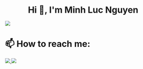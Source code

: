
<p align="center">
  <h1 align="center">Hi 👋, I'm Minh Luc Nguyen</h1> 
  <img src="https://img.icons8.com/color/48/000000/vietnam-circular.png"/>
</p>



<p align="center">
  <h1>📫 How to reach me:</h1>
  <a href="https://www.facebook.com/MinhLucN/" alt="Facebook">
    <img src="https://img.icons8.com/fluent/48/000000/facebook-new.png" target="_blank" />
  </a> 
  <a href="https://github.com/minhluc073" alt="Github">
    <img src="https://img.icons8.com/fluent/48/000000/github.png"/>
  </a> 
</p>
